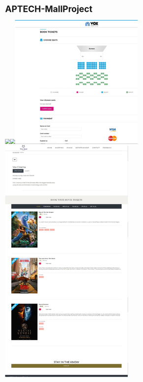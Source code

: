 # APTECH-MallProject


<img src="https://github.com/NGNhan719/APTECH-MallProject/blob/main/screenshot/home.png" width="400px" maxheight="800"><img src="https://github.com/NGNhan719/APTECH-MallProject/blob/main/screenshot/shopping.png" width="400px" maxheight="800"><img src="https://github.com/NGNhan719/APTECH-MallProject/blob/main/screenshot/ticket.png" width="400px" maxheight="800"><img src="https://github.com/NGNhan719/APTECH-MallProject/blob/main/screenshot/entertain.png" width="400px" maxheight="800">
